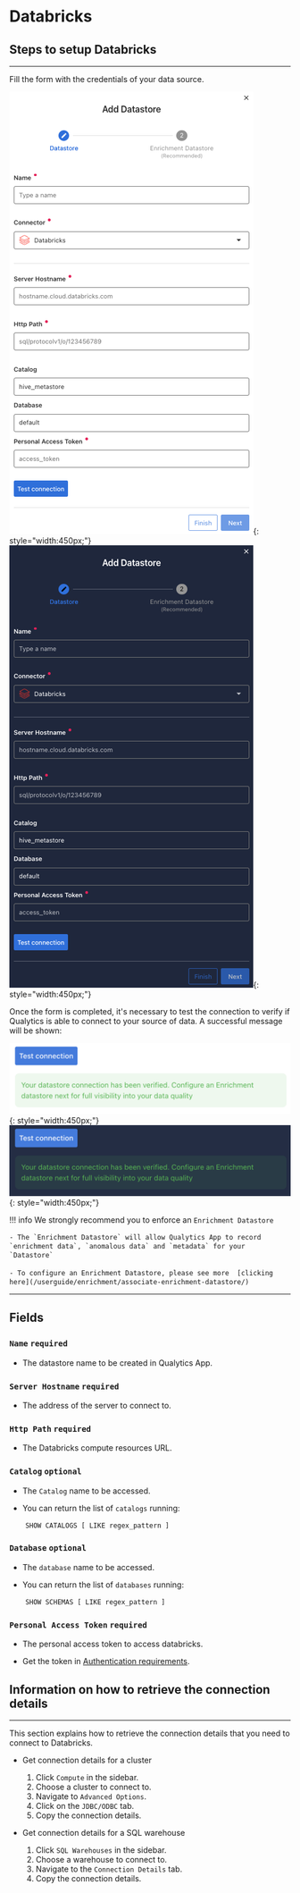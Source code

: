 # Databricks

## Steps to setup Databricks
---
Fill the form with the credentials of your data source.

![Screenshot](../assets/datastores/databricks/create-datastore-light.png#only-light){: style="width:450px;"}
![Screenshot](../assets/datastores/databricks/create-datastore-dark.png#only-dark){: style="width:450px;"}

Once the form is completed, it's necessary to test the connection to verify if Qualytics is able to connect to your source of data. A successful message will be shown:

![Screenshot](../assets/datastores/test-connection/test-connection-light.png#only-light){: style="width:450px;"}
![Screenshot](../assets/datastores/test-connection/test-connection-dark.png#only-dark){: style="width:450px;"}

!!! info 
    We strongly recommend you to enforce an `Enrichment Datastore`

    - The `Enrichment Datastore` will allow Qualytics App to record `enrichment data`, `anomalous data` and `metadata` for your `Datastore`

    - To configure an Enrichment Datastore, please see more  [clicking here](/userguide/enrichment/associate-enrichment-datastore/)

---
## Fields

### `Name` <spam id='required'>`required`</spam>

*   The datastore name  to be created in Qualytics App.

### `Server Hostname` <spam id='required'>`required`</spam>
    
* The address of the server to connect to.

### `Http Path` <spam id='required'>`required`</spam>

* The Databricks compute resources URL.
### `Catalog` <spam id='not-required'>`optional`</spam>

* The `Catalog` name to be accessed.

* You can return the list of `catalogs` running:

```text
    SHOW CATALOGS [ LIKE regex_pattern ]
```

### `Database` <spam id='not-required'>`optional`</spam>

* The `database` name to be accessed.

* You can return the list of `databases` running:

```text
    SHOW SCHEMAS [ LIKE regex_pattern ]
```
### `Personal Access Token` <spam id='required'>`required`</spam>

* The personal access token to access databricks.

* Get the token in [Authentication requirements](https://docs.databricks.com/integrations/jdbc-odbc-bi.html#authentication).



## Information on how to retrieve the connection details
---

This section explains how to retrieve the connection details that you need to connect to Databricks.

* Get connection details for a cluster
    1. Click `Compute` in the sidebar.
    2. Choose a cluster to connect to.
    3. Navigate to `Advanced Options`.
    4. Click on the `JDBC/ODBC` tab.
    5. Copy the connection details.

* Get connection details for a SQL warehouse
    1. Click `SQL Warehouses` in the sidebar.
    2. Choose a warehouse to connect to.
    3. Navigate to the `Connection Details` tab.
    4. Copy the connection details.